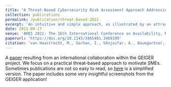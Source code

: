 ```yaml
---
title: "A Threat-Based Cybersecurity Risk Assessment Approach Addressing SME Needs"
collection: publications
permalink: /publication/threat-based-2021
excerpt: 'An intuitive and simple approach, as illustrated by an attractive user interface.'
date: 2021-08-17
venue: 'ARES 2021: The 16th International Conference on Availability, Reliability and Security'
paperurl: 'https://doi.org/10.1145/3465481.3469199'
citation: 'van Haastrecht, M., Sarhan, I., Shojaifar, A., Baumgartner, L., Mallouli, W., & Spruit, M. (2021). &quot;A Threat-Based Cybersecurity Risk Assessment Approach Addressing SME Needs.&quot; <i>ARES 2021: The 16th International Conference on Availability, Reliability and Security</i>, 158, 1--12.'
---
```

A [paper](https://doi.org/10.3390/app11156909) resulting from an international collaboration within the GEIGER project. We focus on a practical threat-based approach to motivate SMEs. Sometimes publications are not so easy to read, so [here](https://link.growkudos.com/1fnk5z5064g) is a simplified version. The paper includes some very insightful screenshots from the GEIGER application!

